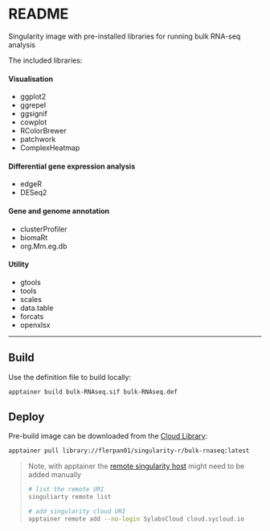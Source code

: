 # README

Singularity image with pre-installed libraries for running bulk RNA-seq analysis

The included libraries:

#### Visualisation

+ ggplot2
+ ggrepel
+ ggsignif
+ cowplot
+ RColorBrewer
+ patchwork
+ ComplexHeatmap

#### Differential gene expression analysis

+ edgeR
+ DESeq2

#### Gene and genome annotation

+ clusterProfiler
+ biomaRt
+ org.Mm.eg.db

#### Utility

+ gtools
+ tools
+ scales
+ data.table
+ forcats
+ openxlsx

---

## Build

Use the definition file to build locally:

```sh
apptainer build bulk-RNAseq.sif bulk-RNAseq.def
```

## Deploy

Pre-build image can be downloaded from the [Cloud Library](https://cloud.sylabs.io/libray):

```sh
apptainer pull library://flerpan01/singularity-r/bulk-rnaseq:latest
```

>Note, with apptainer the [remote singularity host](https://apptainer.org/docs/user/latest/endpoint.html#restoring-pre-apptainer-library-behavior) might need to be added manually
>
>```sh
># list the remote URI
>singuliarty remote list
>
># add singularity cloud URI
>apptainer remote add --no-login SylabsCloud cloud.sycloud.io
>```